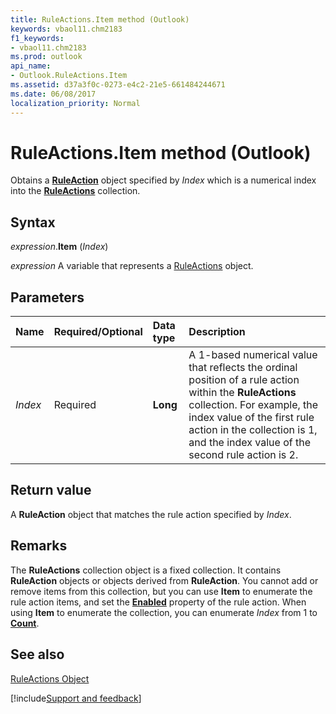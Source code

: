```yaml
---
title: RuleActions.Item method (Outlook)
keywords: vbaol11.chm2183
f1_keywords:
- vbaol11.chm2183
ms.prod: outlook
api_name:
- Outlook.RuleActions.Item
ms.assetid: d37a3f0c-0273-e4c2-21e5-661484244671
ms.date: 06/08/2017
localization_priority: Normal
---
```



# RuleActions.Item method (Outlook)

Obtains a  **[RuleAction](Outlook.RuleAction.md)** object specified by _Index_ which is a numerical index into the **[RuleActions](Outlook.RuleActions.md)** collection.


## Syntax

_expression_.**Item** (_Index_)

_expression_ A variable that represents a [RuleActions](Outlook.RuleActions.md) object.


## Parameters



|Name|Required/Optional|Data type|Description|
|:-----|:-----|:-----|:-----|
| _Index_|Required| **Long**|A 1-based numerical value that reflects the ordinal position of a rule action within the  **RuleActions** collection. For example, the index value of the first rule action in the collection is 1, and the index value of the second rule action is 2.|

## Return value

A  **RuleAction** object that matches the rule action specified by _Index_.


## Remarks

The **RuleActions** collection object is a fixed collection. It contains **RuleAction** objects or objects derived from **RuleAction**. You cannot add or remove items from this collection, but you can use **Item** to enumerate the rule action items, and set the **[Enabled](Outlook.RuleAction.Enabled.md)** property of the rule action. When using **Item** to enumerate the collection, you can enumerate _Index_ from 1 to **[Count](Outlook.RuleActions.Count.md)**.


## See also


[RuleActions Object](Outlook.RuleActions.md)

[!include[Support and feedback](~/includes/feedback-boilerplate.md)]